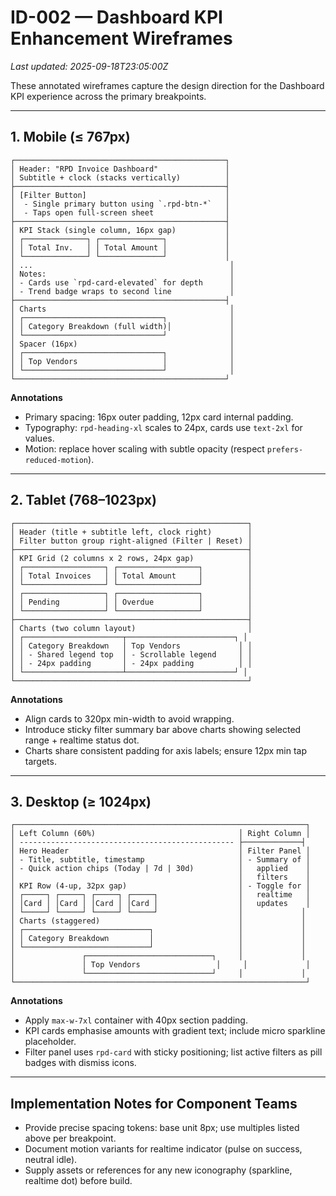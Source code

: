 # ID-002 — Dashboard KPI Enhancement Wireframes

_Last updated: 2025-09-18T23:05:00Z_

These annotated wireframes capture the design direction for the Dashboard KPI experience across the primary breakpoints.

---

## 1. Mobile (≤ 767px)
```
┌───────────────────────────────────────────────┐
│ Header: "RPD Invoice Dashboard"               │
│ Subtitle + clock (stacks vertically)          │
├───────────────────────────────────────────────┤
│ [Filter Button]                               │
│  - Single primary button using `.rpd-btn-*`   │
│  - Taps open full-screen sheet                │
├───────────────────────────────────────────────┤
│ KPI Stack (single column, 16px gap)           │
│ ┌──────────────┐ ┌──────────────┐             │
│ │ Total Inv.   │ │ Total Amount │             │
│ └──────────────┘ └──────────────┘             │
│ ...                                            │
│ Notes:                                         │
│ - Cards use `rpd-card-elevated` for depth      │
│ - Trend badge wraps to second line             │
├───────────────────────────────────────────────┤
│ Charts                                         │
│ ┌───────────────────────────────┐              │
│ │ Category Breakdown (full width)│             │
│ └───────────────────────────────┘              │
│ Spacer (16px)                                  │
│ ┌───────────────────────────────┐              │
│ │ Top Vendors                   │              │
│ └───────────────────────────────┘              │
└───────────────────────────────────────────────┘
```
**Annotations**
- Primary spacing: 16px outer padding, 12px card internal padding.
- Typography: `rpd-heading-xl` scales to 24px, cards use `text-2xl` for values.
- Motion: replace hover scaling with subtle opacity (respect `prefers-reduced-motion`).

---

## 2. Tablet (768–1023px)
```
┌────────────────────────────────────────────────────┐
│ Header (title + subtitle left, clock right)        │
│ Filter button group right-aligned (Filter | Reset) │
├────────────────────────────────────────────────────┤
│ KPI Grid (2 columns x 2 rows, 24px gap)            │
│ ┌──────────────────┐ ┌──────────────────┐          │
│ │ Total Invoices   │ │ Total Amount     │          │
│ └──────────────────┘ └──────────────────┘          │
│ ┌──────────────────┐ ┌──────────────────┐          │
│ │ Pending          │ │ Overdue          │          │
│ └──────────────────┘ └──────────────────┘          │
├────────────────────────────────────────────────────┤
│ Charts (two column layout)                         │
│ ┌──────────────────────┬────────────────────────┐ │
│ │ Category Breakdown   │ Top Vendors             │ │
│ │ - Shared legend top  │ - Scrollable legend     │ │
│ │ - 24px padding       │ - 24px padding          │ │
│ └──────────────────────┴────────────────────────┘ │
└────────────────────────────────────────────────────┘
```
**Annotations**
- Align cards to 320px min-width to avoid wrapping.
- Introduce sticky filter summary bar above charts showing selected range + realtime status dot.
- Charts share consistent padding for axis labels; ensure 12px min tap targets.

---

## 3. Desktop (≥ 1024px)
```
┌─────────────────────────────────────────────────────────────────┐
│ Left Column (60%)                                │ Right Column │
│ ------------------------------------------------ ├─────────────┤
│ Hero Header                                      │ Filter Panel │
│ - Title, subtitle, timestamp                     │ - Summary of │
│ - Quick action chips (Today | 7d | 30d)          │   applied    │
│                                                  │   filters    │
│ KPI Row (4-up, 32px gap)                         │ - Toggle for │
│ ┌─────┐ ┌─────┐ ┌─────┐ ┌─────┐                  │   realtime   │
│ │Card │ │Card │ │Card │ │Card │                  │   updates    │
│ └─────┘ └─────┘ └─────┘ └─────┘                  │             │
│ Charts (staggered)                               │             │
│ ┌────────────────────────────┐                   │             │
│ │ Category Breakdown         │                   │             │
│ └────────────────────────────┘                   │             │
│               ┌────────────────────────────┐     │             │
│               │ Top Vendors                 │     │             │
│               └────────────────────────────┘     │             │
└─────────────────────────────────────────────────────────────────┘
```
**Annotations**
- Apply `max-w-7xl` container with 40px section padding.
- KPI cards emphasise amounts with gradient text; include micro sparkline placeholder.
- Filter panel uses `rpd-card` with sticky positioning; list active filters as pill badges with dismiss icons.

---

## Implementation Notes for Component Teams
- Provide precise spacing tokens: base unit 8px; use multiples listed above per breakpoint.
- Document motion variants for realtime indicator (pulse on success, neutral idle).
- Supply assets or references for any new iconography (sparkline, realtime dot) before build.
